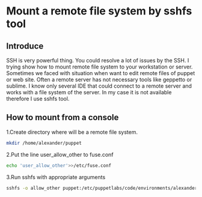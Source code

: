 # Mount a remote file system by sshfs tool
## Introduce
SSH is very powerful thing. You could resolve a lot of issues by the SSH.  I trying show how to mount remote file system to your workstation or server. 
Sometimes we faced with situation when want to edit remote files of puppet or web site. 
Often a remote server has not necessary tools like geppetto or sublime.  I know only several IDE that could connect to a remote server and works with a file system of the server. In my case it is not available therefore I use sshfs tool.
## How to mount from a console
1.Create directory where will be a remote file system.
```bash
mkdir /home/alexander/puppet
```
2.Put the line user_allow_other to fuse.conf
```bash
echo 'user_allow_other'>>/etc/fuse.conf
```
3.Run sshfs with appropriate arguments
```bash
sshfs -o allow_other puppet:/etc/puppetlabs/code/environments/alexander /home/alexnader/puppet
```
